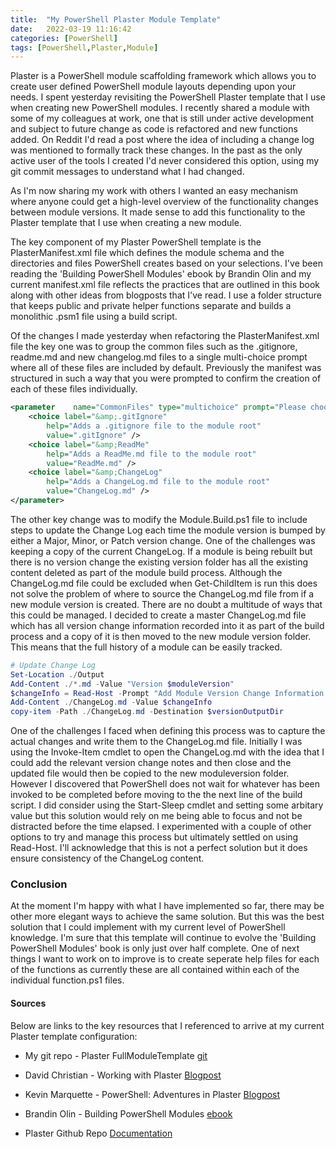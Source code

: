 ```yaml
---
title:  "My PowerShell Plaster Module Template"
date:   2022-03-19 11:16:42
categories: [PowerShell]
tags: [PowerShell,Plaster,Module]
---
```


Plaster is a PowerShell module scaffolding framework which allows you to create user defined PowerShell module layouts depending upon your needs. I spent yesterday revisiting the PowerShell Plaster template that I use when creating new PowerShell modules. I recently shared a module with some of my colleagues at work, one that is still under active development and subject to future change as code is refactored and new functions added. On Reddit I'd read a post where the idea of including a change log was mentioned to formally track these changes. In the past as the only active user of the tools I created I'd never considered this option, using my git commit messages to understand what I had changed.

As I'm now sharing my work with others I wanted an easy mechanism where anyone could get a high-level overview of the functionality changes between module versions. It made sense to add this functionality to the Plaster template that I use when creating a new module.

The key component of my Plaster PowerShell template is the PlasterManifest.xml file which defines the module schema and the directories and files PowerShell creates based on your selections. I've been reading the 'Building PowerShell Modules' ebook by Brandin Olin and my current manifest.xml file reflects the practices that are outlined in this book along with other ideas from blogposts that I've read. I use a folder structure that keeps public and private helper functions separate and builds a monolithic .psm1 file using a build script. 

Of the changes I made yesterday when refactoring the PlasterManifest.xml file the key one  was to group the common files such as the .gitignore, readme.md and new changelog.md files to a single multi-choice prompt where all of these files are included by default. Previously the manifest was structured in such a way that you were prompted to confirm the creation of each of these files individually. 

```xml
<parameter    name="CommonFiles" type="multichoice" prompt="Please choose the common files to include" default= '0,1,2'>
    <choice label="&amp;.gitIgnore"
        help="Adds a .gitignore file to the module root"
        value=".gitIgnore" />
    <choice label="&amp;ReadMe"
        help="Adds a ReadMe.md file to the module root"
        value="ReadMe.md" />
    <choice label="&amp;ChangeLog"
        help="Adds a ChangeLog.md file to the module root"
        value="ChangeLog.md" />
</parameter>
```

The other key change was to modify the Module.Build.ps1 file to include steps to update the Change Log each time the module version is bumped by either a Major, Minor, or Patch version change. One of the challenges was keeping a copy of the current ChangeLog. If a module is being rebuilt but there is no version change the existing version folder has all the existing content deleted as part of the module build process. 
Although the ChangeLog.md file could be excluded when Get-ChildItem is run this does not solve the problem of where to source the ChangeLog.md file from if a new module version is created. 
There are no doubt a multitude of ways that this could be managed. I decided to create a master ChangeLog.md file which has all version change information recorded into it as part of the build process and a copy of it is then moved to the new module version folder. This means that the full history of a module can be easily tracked.

```powershell
# Update Change Log
Set-Location ./Output
Add-Content ./*.md -Value "Version $moduleVersion"
$changeInfo = Read-Host -Prompt "Add Module Version Change Information:"
Add-Content ./ChangeLog.md -Value $changeInfo
copy-item -Path ./ChangeLog.md -Destination $versionOutputDir
```

One of the challenges I faced when defining this process was to capture the actual changes and write them to the ChangeLog.md file. Initially I was using the Invoke-Item cmdlet to open the ChangeLog.md with the idea that I could add the relevant version change notes and then close and the updated file would then be copied to the new moduleversion folder. 
However I discovered that PowerShell does not wait for whatever has been invoked to be completed before moving to the the next line of the build script. I did consider using the Start-Sleep cmdlet and setting some arbitary value but this solution would rely on me being able to focus and not be distracted before the time elapsed. I experimented with a couple of other options to try and manage this process but ultimately settled on using Read-Host. I'll acknowledge that this is not a perfect solution but it does ensure consistency of the ChangeLog content.


### Conclusion
At the moment I'm happy with what I have implemented so far, there may be other more elegant ways to achieve the same solution. But this was the best solution that I could implement with my current level of PowerShell knowledge. I'm sure that this template will continue to evolve the 'Building PowerShell Modules' book is only just over half complete. One of next things I want to work on to improve is to create seperate help files for each of the functions as currently these are all contained within each of the individual function.ps1 files.

#### Sources
Below are links to the key resources that I referenced to arrive at my current Plaster template configuration:

- My git repo - Plaster FullModuleTemplate [git](https://codeberg.org/Dev_Larks/craig.dev.Plaster/src/branch/master/FullModuleTemplate)

- David Christian - Working with Plaster [Blogpost](https://overpoweredshell.com//Working-with-Plaster/)
- Kevin Marquette - PowerShell: Adventures in Plaster [Blogpost](https://powershellexplained.com/2017-05-12-Powershell-Plaster-adventures-in/)
- Brandin Olin - Building PowerShell Modules [ebook](https://leanpub.com/building-powershell-modules)
- Plaster Github Repo [Documentation](https://github.com/PowerShellOrg/Plaster)

